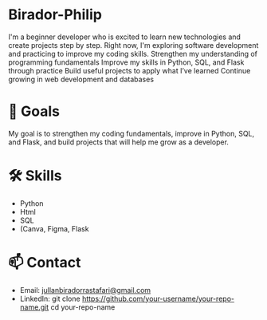 # Birador-Philip
I'm a beginner developer who is excited to learn new technologies and create projects step by step. Right now, I'm exploring software development and practicing to improve my coding skills.
Strengthen my understanding of programming fundamentals
Improve my skills in Python, SQL, and Flask through practice
Build useful projects to apply what I’ve learned
Continue growing in web development and databases
# 🎯 Goals
My goal is to strengthen my coding fundamentals, improve in Python, SQL, and Flask, and build projects that will help me grow as a developer.
# 🛠️ Skills
- Python
- Html  
- SQL 
- (Canva, Figma, Flask
# 📫 Contact
- Email: jullanbiradorrastafari@gmail.com  
- LinkedIn: git clone https://github.com/your-username/your-repo-name.git
cd your-repo-name
